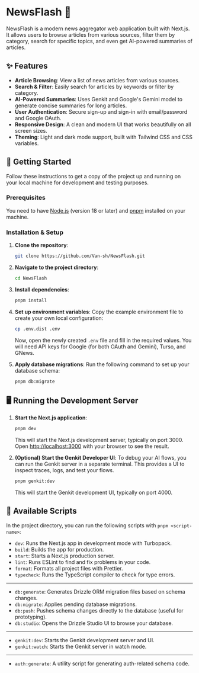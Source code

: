 # NewsFlash 🚀

NewsFlash is a modern news aggregator web application built with Next.js. It allows users to browse articles from various sources, filter them by category, search for specific topics, and even get AI-powered summaries of articles.

## ✨ Features

* **Article Browsing**: View a list of news articles from various sources.
* **Search & Filter**: Easily search for articles by keywords or filter by category.
* **AI-Powered Summaries**: Uses Genkit and Google's Gemini model to generate concise summaries for long articles.
* **User Authentication**: Secure sign-up and sign-in with email/password and Google OAuth.
* **Responsive Design**: A clean and modern UI that works beautifully on all screen sizes.
* **Theming**: Light and dark mode support, built with Tailwind CSS and CSS variables.

## 🚀 Getting Started

Follow these instructions to get a copy of the project up and running on your local machine for development and testing purposes.

### Prerequisites

You need to have [Node.js](https://nodejs.org/) (version 18 or later) and [pnpm](https://pnpm.io/installation) installed on your machine.

### Installation & Setup

1. **Clone the repository**:

    ```bash
    git clone https://github.com/Van-sh/NewsFlash.git
    ```

2. **Navigate to the project directory**:

    ```bash
    cd NewsFlash
    ```

3. **Install dependencies**:

    ```bash
    pnpm install
    ```

4. **Set up environment variables**:
   Copy the example environment file to create your own local configuration:

    ```bash
    cp .env.dist .env
    ```

   Now, open the newly created `.env` file and fill in the required values. You will need API keys for Google (for both OAuth and Gemini), Turso, and GNews.

5. **Apply database migrations**:
   Run the following command to set up your database schema:

    ```bash
    pnpm db:migrate
    ```

## 🖥️ Running the Development Server

1. **Start the Next.js application**:

    ```bash
    pnpm dev
    ```

    This will start the Next.js development server, typically on port 3000. Open [http://localhost:3000](http://localhost:3000) with your browser to see the result.

2. **(Optional) Start the Genkit Developer UI**:
    To debug your AI flows, you can run the Genkit server in a separate terminal. This provides a UI to inspect traces, logs, and test your flows.

    ```bash
    pnpm genkit:dev
    ```

    This will start the Genkit development UI, typically on port 4000.

## 📜 Available Scripts

In the project directory, you can run the following scripts with `pnpm <script-name>`:

* `dev`: Runs the Next.js app in development mode with Turbopack.
* `build`: Builds the app for production.
* `start`: Starts a Next.js production server.
* `lint`: Runs ESLint to find and fix problems in your code.
* `format`: Formats all project files with Prettier.
* `typecheck`: Runs the TypeScript compiler to check for type errors.

---

* `db:generate`: Generates Drizzle ORM migration files based on schema changes.
* `db:migrate`: Applies pending database migrations.
* `db:push`: Pushes schema changes directly to the database (useful for prototyping).
* `db:studio`: Opens the Drizzle Studio UI to browse your database.

---

* `genkit:dev`: Starts the Genkit development server and UI.
* `genkit:watch`: Starts the Genkit server in watch mode.

---

* `auth:generate`: A utility script for generating auth-related schema code.
